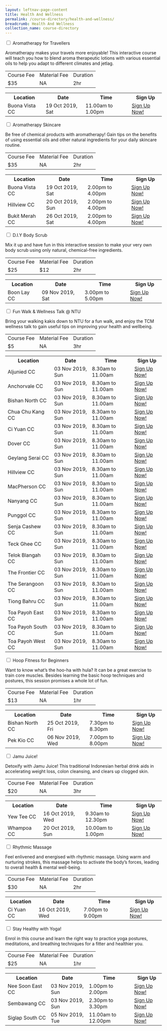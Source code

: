 ```yaml
---
layout: leftnav-page-content
title: Health And Wellness
permalink: /course-directory/health-and-wellness/
breadcrumb: Health And Wellness
collection_name: course-directory
---
```


<div class="courseAccordion">
	<div class="row">
	  	<div class="col">
			<div class="tabs">
				<div class="tab">
					<a name="aromatherapy-for-travellers"></a>  
					<input type="checkbox" id="chck1">
					<label class="tab-label" for="chck1">Aromatherapy for Travellers</label>
					<div class="tab-content">
						<p>Aromatherapy makes your travels more enjoyable! This interactive course will teach you how to blend aroma therapeutic lotions with various essential oils to help you adapt to different climates and jetlag.</p>
						<div class="tbl-wrap"><table class="tbl">
							<tr>
								<td class="tbl-subhdr">Course Fee</td>
								<td class="tbl-subhdr">Material Fee</td>
								<td class="tbl-subhdr">Duration</td>
							</tr>
							<tr>
								<td class="tbl-conval">$35</td>
								<td class="tbl-conval">NA</td>
								<td class="tbl-conval">2hr</td>
							</tr>
						</table></div>
					</div>
					<div class="tab-content">
			  			<div class="tbl-wrap"><table class="tbl">
							<tr>
								<th class="tbl-subhdr">Location</th>
								<th class="tbl-subhdr">Date</th>
								<th class="tbl-subhdr">Time</th>
								<th class="tbl-subhdr">Sign Up</th>
							</tr>
							<tr>
								<td class="tbl-conval">Buona Vista CC</td>
								<td class="tbl-conval">19 Oct 2019, Sat</td>
								<td class="tbl-conval">11.00am to 1.00pm</td>
								<td class="tbl-conval"><a href="https://www.onepa.sg/class/details/c026725985" target="_blank">Sign Up Now!</a></td>
							</tr>
						</table></div>
					</div>
				</div>
				<div class="tab">
					<a name="aromatherapy-skincare"></a>  
					<input type="checkbox" id="chck2">
					<label class="tab-label" for="chck2">Aromatherapy Skincare</label>
					<div class="tab-content">
						<p>Be free of chemical products with aromatherapy! Gain tips on the benefits of using essential oils and other natural ingredients for your daily skincare routine.</p>
						<div class="tbl-wrap"><table class="tbl">
							<tr>
								<td class="tbl-subhdr">Course Fee</td>
								<td class="tbl-subhdr">Material Fee</td>
								<td class="tbl-subhdr">Duration</td>
							</tr>
							<tr>
								<td class="tbl-conval">$35</td>
								<td class="tbl-conval">NA</td>
								<td class="tbl-conval">2hr</td>
							</tr>
						</table></div>
					</div>
					<div class="tab-content">
						<div class="tbl-wrap"><table class="tbl">
							<tr>
								<th class="tbl-subhdr">Location</th>
								<th class="tbl-subhdr">Date</th>
								<th class="tbl-subhdr">Time</th>
								<th class="tbl-subhdr">Sign Up</th>
							</tr>
							<tr>
								<td class="tbl-conval">Buona Vista CC</td>
								<td class="tbl-conval">19 Oct 2019, Sat</td>
								<td class="tbl-conval">2.00pm to 4.00pm</td>
								<td class="tbl-conval"><a href="https://www.onepa.sg/class/details/c026725989" target="_blank">Sign Up Now!</a></td>
							</tr>
							<tr>
								<td class="tbl-conval">Hillview CC</td>
								<td class="tbl-conval">20 Oct 2019, Sun</td>
								<td class="tbl-conval">2.00pm to 4.00pm </td>
								<td class="tbl-conval"><a href="https://www.onepa.sg/class/details/c026730542" target="_blank">Sign Up Now!</a></td>
							</tr>
							<tr>
								<td class="tbl-conval">Bukit Merah CC</td>
								<td class="tbl-conval">26 Oct 2019, Sat</td>
								<td class="tbl-conval">2.00pm to 4.00pm </td>
								<td class="tbl-conval"><a href="https://www.onepa.sg/class/details/c026725727" target="_blank">Sign Up Now!</a></td>
							</tr>
						</table></div>
					</div>
				</div>
				<div class="tab">
					<a name="diy-body-scrub"></a>  
					<input type="checkbox" id="chck3">
					<label class="tab-label" for="chck3">D.I.Y Body Scrub</label>
					<div class="tab-content">
						<p>Mix it up and have fun in this interactive session to make your very own body scrub using only natural, chemical-free ingredients.</p>
						<div class="tbl-wrap"><table class="tbl">
							<tr>
								<td class="tbl-subhdr">Course Fee</td>
								<td class="tbl-subhdr">Material Fee</td>
								<td class="tbl-subhdr">Duration</td>
							</tr>
							<tr>
								<td class="tbl-conval">$25</td>
								<td class="tbl-conval">$12</td>
								<td class="tbl-conval">2hr</td>
							</tr>
						</table></div>
					</div>
					<div class="tab-content">
						<div class="tbl-wrap"><table class="tbl">
							<tr>
								<th class="tbl-subhdr">Location</th>
								<th class="tbl-subhdr">Date</th>
								<th class="tbl-subhdr">Time</th>
								<th class="tbl-subhdr">Sign Up</th>
							</tr>
							<tr>
								<td class="tbl-conval">Boon Lay CC</td>
								<td class="tbl-conval">09 Nov 2019, Sat</td>
								<td class="tbl-conval">3.00pm to 5.00pm</td>
								<td class="tbl-conval"><a href="https://www.onepa.sg/class/details/c026734218" target="_blank">Sign Up Now!</a></td>
							</tr>
						</table></div>
					</div>
				</div>
				<div class="tab">
					<a name="fun-walk-wellness-talk-ntu"></a>  
					<input type="checkbox" id="chck4">
					<label class="tab-label" for="chck4">Fun Walk & Wellness Talk @ NTU</label>
					<div class="tab-content">
						<p>Bring your walking kakis down to NTU for a fun walk, and enjoy the TCM wellness talk to gain useful tips on improving your health and wellbeing.</p>
						<div class="tbl-wrap"><table class="tbl">
							<tr>
								<td class="tbl-subhdr">Course Fee</td>
								<td class="tbl-subhdr">Material Fee</td>
								<td class="tbl-subhdr">Duration</td>
							</tr>
							<tr>
								<td class="tbl-conval">$5</td>
								<td class="tbl-conval">NA</td>
								<td class="tbl-conval">3hr</td>
							</tr>
						</table></div>
					</div>
					<div class="tab-content">
						<div class="tbl-wrap"><table class="tbl">
							<tr>
								<th class="tbl-subhdr">Location</th>
								<th class="tbl-subhdr">Date</th>
								<th class="tbl-subhdr">Time</th>
								<th class="tbl-subhdr">Sign Up</th>
							</tr>
							<tr>
								<td class="tbl-conval">Aljunied CC</td>
								<td class="tbl-conval">03 Nov 2019, Sun</td>
								<td class="tbl-conval">8.30am to 11.00am</td>
								<td class="tbl-conval"><a href="https://www.onepa.sg/class/details/c026735151" target="_blank">Sign Up Now!</a></td>
							</tr>
							<tr>
								<td class="tbl-conval">Anchorvale CC</td>
								<td class="tbl-conval">03 Nov 2019, Sun</td>
								<td class="tbl-conval">8.30am to 11.00am</td>
								<td class="tbl-conval"><a href="https://www.onepa.sg/class/details/c026728178" target="_blank">Sign Up Now!</a></td>
							</tr>
							<tr>
								<td class="tbl-conval">Bishan North CC</td>
								<td class="tbl-conval">03 Nov 2019, Sun</td>
								<td class="tbl-conval">8.30am to 11.00am</td>
								<td class="tbl-conval"><a href="https://www.onepa.sg/class/details/c026739171" target="_blank">Sign Up Now!</a></td>
							</tr>
							<tr>
								<td class="tbl-conval">Chua Chu Kang CC</td>
								<td class="tbl-conval">03 Nov 2019, Sun</td>
								<td class="tbl-conval">8.30am to 11.00am</td>
								<td class="tbl-conval"><a href="https://www.onepa.sg/class/details/c026730256" target="_blank">Sign Up Now!</a></td>
							</tr>
							<tr>
								<td class="tbl-conval">Ci Yuan CC</td>
								<td class="tbl-conval">03 Nov 2019, Sun</td>
								<td class="tbl-conval">8.30am to 11.00am</td>
								<td class="tbl-conval"><a href="https://www.onepa.sg/class/details/c026728289" target="_blank">Sign Up Now!</a></td>
							</tr>
							<tr>
								<td class="tbl-conval">Dover CC</td>
								<td class="tbl-conval">03 Nov 2019, Sun</td>
								<td class="tbl-conval">8.30am to 11.00am</td>
								<td class="tbl-conval"><a href="https://www.onepa.sg/class/details/c026728473" target="_blank">Sign Up Now!</a></td>
							</tr>
							<tr>
								<td class="tbl-conval">Geylang Serai CC</td>
								<td class="tbl-conval">03 Nov 2019, Sun</td>
								<td class="tbl-conval">8.30am to 11.00am</td>
								<td class="tbl-conval"><a href="https://www.onepa.sg/class/details/c026736522" target="_blank">Sign Up Now!</a></td>
							</tr>
							<tr>
								<td class="tbl-conval">Hillview CC</td>
								<td class="tbl-conval">03 Nov 2019, Sun</td>
								<td class="tbl-conval">8.30am to 11.00am</td>
								<td class="tbl-conval"><a href="https://www.onepa.sg/class/details/c026728665" target="_blank">Sign Up Now!</a></td>
							</tr>
							<tr>
								<td class="tbl-conval">MacPherson CC</td>
								<td class="tbl-conval">03 Nov 2019, Sun</td>
								<td class="tbl-conval">8.30am to 11.00am</td>
								<td class="tbl-conval"><a href="https://www.onepa.sg/class/details/c026728291" target="_blank">Sign Up Now!</a></td>
							</tr>
							<tr>
								<td class="tbl-conval">Nanyang CC</td>
								<td class="tbl-conval">03 Nov 2019, Sun</td>
								<td class="tbl-conval">8.30am to 11.00am</td>
								<td class="tbl-conval"><a href="https://www.onepa.sg/class/details/c026728645" target="_blank">Sign Up Now!</a></td>
							</tr>
							<tr>
								<td class="tbl-conval">Punggol CC</td>
								<td class="tbl-conval">03 Nov 2019, Sun</td>
								<td class="tbl-conval">8.30am to 11.00am</td>
								<td class="tbl-conval"><a href="https://www.onepa.sg/class/details/c026729238" target="_blank">Sign Up Now!</a></td>
							</tr>
							<tr>
								<td class="tbl-conval">Senja Cashew CC</td>
								<td class="tbl-conval">03 Nov 2019, Sun</td>
								<td class="tbl-conval">8.30am to 11.00am</td>
								<td class="tbl-conval"><a href="https://www.onepa.sg/class/details/c026728350" target="_blank">Sign Up Now!</a></td>
							</tr>
							<tr>
								<td class="tbl-conval">Teck Ghee CC</td>
								<td class="tbl-conval">03 Nov 2019, Sun</td>
								<td class="tbl-conval">8.30am to 11.00am</td>
								<td class="tbl-conval"><a href="https://www.onepa.sg/class/details/c026728513" target="_blank">Sign Up Now!</a></td>
							</tr>
							<tr>
								<td class="tbl-conval">Telok Blangah CC</td>
								<td class="tbl-conval">03 Nov 2019, Sun</td>
								<td class="tbl-conval">8.30am to 11.00am</td>
								<td class="tbl-conval"><a href="https://www.onepa.sg/class/details/c026729370" target="_blank">Sign Up Now!</a></td>
							</tr>
							<tr>
								<td class="tbl-conval">The Frontier CC</td>
								<td class="tbl-conval">03 Nov 2019, Sun</td>
								<td class="tbl-conval">8.30am to 11.00am</td>
								<td class="tbl-conval"><a href="https://www.onepa.sg/class/details/c026728463" target="_blank">Sign Up Now!</a></td>
							</tr>
							<tr>
								<td class="tbl-conval">The Serangoon CC</td>
								<td class="tbl-conval">03 Nov 2019, Sun</td>
								<td class="tbl-conval">8.30am to 11.00am</td>
								<td class="tbl-conval"><a href="https://www.onepa.sg/class/details/c026728820" target="_blank">Sign Up Now!</a></td>
							</tr>
							<tr>
								<td class="tbl-conval">Tiong Bahru CC</td>
								<td class="tbl-conval">03 Nov 2019, Sun</td>
								<td class="tbl-conval">8.30am to 11.00am</td>
								<td class="tbl-conval"><a href="https://www.onepa.sg/class/details/c026734940" target="_blank">Sign Up Now!</a></td>
							</tr>
							<tr>
								<td class="tbl-conval">Toa Payoh East CC</td>
								<td class="tbl-conval">03 Nov 2019, Sun</td>
								<td class="tbl-conval">8.30am to 11.00am</td>
								<td class="tbl-conval"><a href="https://www.onepa.sg/class/details/c026727982" target="_blank">Sign Up Now!</a></td>
							</tr>
							<tr>
								<td class="tbl-conval">Toa Payoh South CC</td>
								<td class="tbl-conval">03 Nov 2019, Sun</td>
								<td class="tbl-conval">8.30am to 11.00am</td>
								<td class="tbl-conval"><a href="https://www.onepa.sg/class/details/c026728611" target="_blank">Sign Up Now!</a></td>
							</tr>
							<tr>
								<td class="tbl-conval">Toa Payoh West CC</td>
								<td class="tbl-conval">03 Nov 2019, Sun</td>
								<td class="tbl-conval">8.30am to 11.00am</td>
								<td class="tbl-conval"><a href="https://www.onepa.sg/class/details/c026730774" target="_blank">Sign Up Now!</a></td>
							</tr>
						</table></div>
					</div>
				</div>
				<div class="tab">
					<a name="hoop-fitness-for-beginners"></a>  
					<input type="checkbox" id="chck5">
					<label class="tab-label" for="chck5">Hoop Fitness for Beginners</label>
					<div class="tab-content">
						<p>Want to know what’s the hoo-ha with hula? It can be a great exercise to train core muscles. Besides learning the basic hoop techniques and postures, this session promises a whole lot of fun.</p>
						<div class="tbl-wrap"><table class="tbl">
							<tr>
								<td class="tbl-subhdr">Course Fee</td>
								<td class="tbl-subhdr">Material Fee</td>
								<td class="tbl-subhdr">Duration</td>
							</tr>
							<tr>
								<td class="tbl-conval">$13</td>
								<td class="tbl-conval">NA</td>
								<td class="tbl-conval">1hr</td>
							</tr>
						</table></div>
					</div>
					<div class="tab-content">
						<div class="tbl-wrap"><table class="tbl">
							<tr>
								<th class="tbl-subhdr">Location</th>
								<th class="tbl-subhdr">Date</th>
								<th class="tbl-subhdr">Time</th>
								<th class="tbl-subhdr">Sign Up</th>
							</tr>
							<tr>
								<td class="tbl-conval">Bishan North CC</td>
								<td class="tbl-conval">25 Oct 2019, Fri</td>
								<td class="tbl-conval">7.30pm to 8.30pm</td>
								<td class="tbl-conval"><a href="https://www.onepa.sg/class/details/c026725309" target="_blank">Sign Up Now!</a></td>
							</tr>
							<tr>
								<td class="tbl-conval">Pek Kio CC</td>
								<td class="tbl-conval">06 Nov 2019, Wed</td>
								<td class="tbl-conval">7.00pm to 8.00pm</td>
								<td class="tbl-conval"><a href="https://www.onepa.sg/class/details/c026725455" target="_blank">Sign Up Now!</a></td>
							</tr>
						</table></div>
					</div>
				</div>				
				<div class="tab">
					<a name="jamu-juice"></a>  
					<input type="checkbox" id="chck6">
					<label class="tab-label" for="chck6">Jamu Juice!</label>
					<div class="tab-content">
						<p>Detoxify with Jamu Juice! This traditional Indonesian herbal drink aids in accelerating weight loss, colon cleansing, and clears up clogged skin.</p>
						<div class="tbl-wrap"><table class="tbl">
							<tr>
								<td class="tbl-subhdr">Course Fee</td>
								<td class="tbl-subhdr">Material Fee</td>
								<td class="tbl-subhdr">Duration</td>
							</tr>
							<tr>
								<td class="tbl-conval">$20</td>
								<td class="tbl-conval">NA</td>
								<td class="tbl-conval">3hr</td>
							</tr>
						</table></div>
					</div>
					<div class="tab-content">
						<div class="tbl-wrap"><table class="tbl">
							<tr>
								<th class="tbl-subhdr">Location</th>
								<th class="tbl-subhdr">Date</th>
								<th class="tbl-subhdr">Time</th>
								<th class="tbl-subhdr">Sign Up</th>
							</tr>
							<tr>
								<td class="tbl-conval">Yew Tee CC</td>
								<td class="tbl-conval">16 Oct 2019, Wed</td>
								<td class="tbl-conval">9.30am to 12.30pm</td>
								<td class="tbl-conval"><a href="https://www.onepa.sg/class/details/c026727173" target="_blank">Sign Up Now!</a></td>
							</tr>
							<tr>
								<td class="tbl-conval">Whampoa CC</td>
								<td class="tbl-conval">20 Oct 2019, Sun</td>
								<td class="tbl-conval">10.00am to 1.00pm</td>
								<td class="tbl-conval"><a href="https://www.onepa.sg/class/details/c026725533" target="_blank">Sign Up Now!</a></td>
							</tr>
						</table></div>
					</div>
				</div>				
				<div class="tab">
					<a name="rhythmic-massage"></a>  
					<input type="checkbox" id="chck7">
					<label class="tab-label" for="chck7">Rhythmic Massage</label>
					<div class="tab-content">
						<p>Feel enlivened and energised with rhythmic massage. Using warm and nurturing strokes, this massage helps to activate the body’s forces, leading to overall health & mental well-being.</p>
						<div class="tbl-wrap"><table class="tbl">
							<tr>
								<td class="tbl-subhdr">Course Fee</td>
								<td class="tbl-subhdr">Material Fee</td>
								<td class="tbl-subhdr">Duration</td>
							</tr>
							<tr>
								<td class="tbl-conval">$30</td>
								<td class="tbl-conval">NA</td>
								<td class="tbl-conval">2hr</td>
							</tr>
						</table></div>
					</div>
					<div class="tab-content">
						<div class="tbl-wrap"><table class="tbl">
							<tr>
								<th class="tbl-subhdr">Location</th>
								<th class="tbl-subhdr">Date</th>
								<th class="tbl-subhdr">Time</th>
								<th class="tbl-subhdr">Sign Up</th>
							</tr>
							<tr>
								<td class="tbl-conval">Ci Yuan CC</td>
								<td class="tbl-conval">16 Oct 2019, Wed</td>
								<td class="tbl-conval">7.00pm to 9.00pm</td>
								<td class="tbl-conval"><a href="https://www.onepa.sg/class/details/c026729620" target="_blank">Sign Up Now!</a></td>
							</tr>
						</table></div>
					</div>
				</div>
				<div class="tab">
					<a name="stay-healthy-with-yoga"></a>  
					<input type="checkbox" id="chck8">
					<label class="tab-label" for="chck8">Stay Healthy with Yoga!</label>
					<div class="tab-content">
						<p>Enrol in this course and learn the right way to practice yoga postures, meditations, and breathing techniques for a fitter and healthier you.</p>
						<div class="tbl-wrap"><table class="tbl">
							<tr>
								<td class="tbl-subhdr">Course Fee</td>
								<td class="tbl-subhdr">Material Fee</td>
								<td class="tbl-subhdr">Duration</td>
							</tr>
							<tr>
								<td class="tbl-conval">$25</td>
								<td class="tbl-conval">NA</td>
								<td class="tbl-conval">1hr</td>
							</tr>
						</table></div>
					</div>
					<div class="tab-content">
						<div class="tbl-wrap"><table class="tbl">
							<tr>
								<th class="tbl-subhdr">Location</th>
								<th class="tbl-subhdr">Date</th>
								<th class="tbl-subhdr">Time</th>
								<th class="tbl-subhdr">Sign Up</th>
							</tr>
							<tr>
								<td class="tbl-conval">Nee Soon East CC</td>
								<td class="tbl-conval">03 Nov 2019, Sun</td>
								<td class="tbl-conval">1.00pm to 2.00pm</td>
								<td class="tbl-conval"><a href="https://www.onepa.sg/class/details/c026732456" target="_blank">Sign Up Now!</a></td>
							</tr>
							<tr>
								<td class="tbl-conval">Sembawang CC</td>
								<td class="tbl-conval">03 Nov 2019, Sun</td>
								<td class="tbl-conval">2.30pm to 3.30pm</td>
								<td class="tbl-conval"><a href="https://www.onepa.sg/class/details/c026733977" target="_blank">Sign Up Now!</a></td>
							</tr>
							<tr>
								<td class="tbl-conval">Siglap South CC</td>
								<td class="tbl-conval">05 Nov 2019, Tue</td>
								<td class="tbl-conval">11.00am to 12.00pm</td>
								<td class="tbl-conval"><a href="https://www.onepa.sg/class/details/c026730904" target="_blank">Sign Up Now!</a></td>
							</tr>
						</table></div>
					</div>
				</div>
			</div>
		</div>
	</div>
</div>

